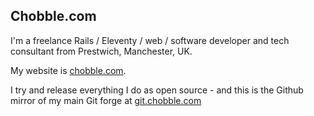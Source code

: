 ## Chobble.com

I'm a freelance Rails / Eleventy / web / software developer and tech consultant from Prestwich, Manchester, UK.

My website is [chobble.com](https://chobble.com).

I try and release everything I do as open source - and this is the Github mirror of my main Git forge at [git.chobble.com](https://git.chobble.com)
